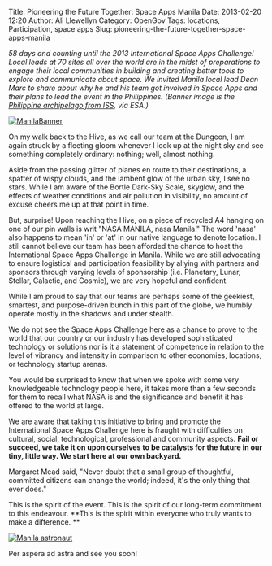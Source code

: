Title: Pioneering the Future Together: Space Apps Manila
Date: 2013-02-20 12:20
Author: Ali Llewellyn
Category: OpenGov
Tags: locations, Participation, space apps
Slug: pioneering-the-future-together-space-apps-manila

*58 days and counting until the 2013 International Space Apps Challenge!
Local leads at 70 sites all over the world are in the midst of
preparations to engage their local communities in building and creating
better tools to explore and communicate about space. We invited Manila
local lead Dean Marc to share about why he and his team got involved in
Space Apps and their plans to lead the event in the Philippines. (Banner
image is the [Philippine archipelago from ISS][], via ESA.)*

[![ManilaBanner][]][ManilaBanner]

On my walk back to the Hive, as we call our team at the Dungeon, I am
again struck by a fleeting gloom whenever I look up at the night sky and
see something completely ordinary: nothing; well, almost nothing.

Aside from the passing glitter of planes en route to their destinations,
a spatter of wispy clouds, and the lambent glow of the urban sky, I see
no stars. While I am aware of the Bortle Dark-Sky Scale, skyglow, and
the effects of weather conditions and air pollution in visibility, no
amount of excuse cheers me up at that point in time.

But, surprise! Upon reaching the Hive, on a piece of recycled A4 hanging
on one of our pin walls is writ "NASA MANILA, nasa Manila." The word
'nasa' also happens to mean 'in' or 'at' in our native language to
denote location. I still cannot believe our team has been afforded the
chance to host the International Space Apps Challenge in Manila. While
we are still advocating to ensure logistical and participation
feasibility by allying with partners and sponsors through varying levels
of sponsorship (i.e. Planetary, Lunar, Stellar, Galactic, and Cosmic),
we are very hopeful and confident.

While I am proud to say that our teams are perhaps some of the geekiest,
smartest, and purpose-driven bunch in this part of the globe, we humbly
operate mostly in the shadows and under stealth.

We do not see the Space Apps Challenge here as a chance to prove to the
world that our country or our industry has developed sophisticated
technology or solutions nor is it a statement of competence in relation
to the level of vibrancy and intensity in comparison to other economies,
locations, or technology startup arenas.

You would be surprised to know that when we spoke with some very
knowledgeable technology people here, it takes more than a few seconds
for them to recall what NASA is and the significance and benefit it has
offered to the world at large.

We are aware that taking this initiative to bring and promote the
International Space Apps Challenge here is fraught with difficulties on
cultural, social, technological, professional and community aspects.
**Fail or succeed, we take it on upon ourselves to be catalysts for the
future in our tiny, little way. We start here at our own backyard.**

Margaret Mead said, "Never doubt that a small group of thoughtful,
committed citizens can change the world; indeed, it's the only thing
that ever does."

This is the spirit of the event. This is the spirit of our long-term
commitment to this endeavour. **This is the spirit within everyone who
truly wants to make a difference. **

[![Manila astronaut][]][Manila astronaut]

Per aspera ad astra and see you soon!

  [Philippine archipelago from ISS]: http://www.flickr.com/photos/europeanspaceagency/6840328987/sizes/l/in/photostream/
  [ManilaBanner]: http://open.nasa.gov/wp-content/uploads/2013/02/DI_Tandem_NASA_SpaceAppsManila_v20130216.jpg
  [Manila astronaut]: http://open.nasa.gov/wp-content/uploads/2013/02/20130220_113016.jpg
